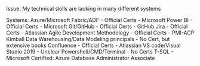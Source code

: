Issue: My technical skills are lacking in many different systems

Systems: 
Azure/Microsoft Fabric/ADF - Official Certs - Microsoft
Power BI - Official Certs - Microsoft
Git/GitHub - Official Certs - GitHub
Jira - Official Certs - Atlassian
Agile Development Methodology - Official Certs - PMI-ACP
Kimball Data Warehousing/Data Modeling principals - No Cert, but extensive books
Confluence - Official Certs - Atlassian
VS code/Visual Studio 2019 - Unclear
Powershell/CMD/Terminal - No Certs
T-SQL - Microsoft Certified: Azure Database Administrator Associate
